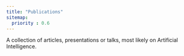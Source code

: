 ```yaml
---
title: "Publications"
sitemap:
  priority : 0.6
---
```

A collection of articles, presentations or talks, most likely on Artificial Intelligence.
